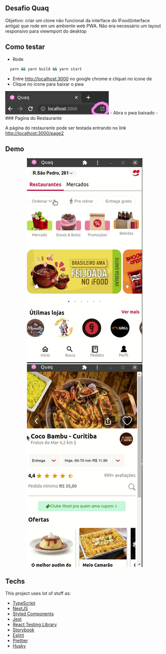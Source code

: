 ## Desafio Quaq

Objetivo:  criar um clone não funcional da interface do IFood(interface antiga) que rode em um ambiente web PWA.
Não era necessário um layout responsivo para viewmport do desktop


## Como testar 

 - Rode 
```bash
  yarn && yarn build && yarn start
```
 - Entre [http://localhost:3000](http://localhost:3000) no google chrome e cliquei no ícone de 
 - Clique no ícone para baixar o pwa
<img src="/demo/pwa.jpeg" />
  - Abra o pwa baixado
  - 
### Pagina do Restaurante

A página do restaurante pode ser testada entrando no link [http://localhost:3000/page2](http://localhost:3000/page2) 

## Demo 

<p align="center">
  <img src="/demo/quaq-front-challenge.gif" />
  <img src="/demo/quaq-front-challenge2.gif" />
</p>


## Techs

This project uses lot of stuff as:

- [TypeScript](https://www.typescriptlang.org/)
- [NextJS](https://nextjs.org/)
- [Styled Components](https://styled-components.com/)
- [Jest](https://jestjs.io/)
- [React Testing Library](https://testing-library.com/docs/react-testing-library/intro)
- [Storybook](https://storybook.js.org/)
- [Eslint](https://eslint.org/)
- [Prettier](https://prettier.io/)
- [Husky](https://github.com/typicode/husky)


